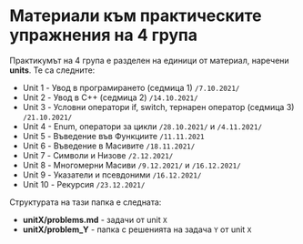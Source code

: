 # Материали към практическите упражнения на 4 група

Практикумът на 4 група е разделен на единици от материал, наречени <b>units</b>. Те са следните:
* Unit 1 - Увод в програмирането (седмица 1) `/7.10.2021/`
* Unit 2 - Увод в C++ (седмица 2) `/14.10.2021/`
* Unit 3 - Условни оператори if, switch, тернарен оператор (седмица 3) `/21.10.2021/`
* Unit 4 - Enum, оператори за цикли `/28.10.2021/` и `/4.11.2021/`
* Unit 5 - Въведение във Функциите `/11.11.2021`
* Unit 6 - Въведение в Масивите `/18.11.2021/`
* Unit 7 - Символи и Низове `/2.12.2021/`
* Unit 8 - Многомерни Масиви `/9.12.2021/` и `/16.12.2021/`
* Unit 9 - Указатели и псевдоними `/16.12.2021/`
* Unit 10 - Рекурсия `/23.12.2021/`

Структурата на тази папка е следната:
* <b>unitX/problems.md</b> - задачи от unit `X`
* <b>unitX/problem_Y</b> - папка с решенията на задача `Y` от unit `X`
